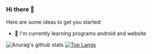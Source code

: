 ### Hi there 👋

<!--
**ilhamfatkurrocman/ilhamfatkurrocman** is a ✨ _special_ ✨ repository because its `README.md` (this file) appears on your GitHub profile.
-->
Here are some ideas to get you started:

- 🌱 I'm currently learning programs android and website
<!--- 🤔 I’m looking for help with ... -->
<!--- 💬 Ask me about ... -->
<!--- 📫 How to reach me: ... -->
<!--- 😄 Pronouns: ... -->
<!--- ⚡ Fun fact: ... -->


![Anurag's github stats](https://github-readme-stats.vercel.app/api?username=ilhamfatkurrocman&show_icons=true&theme=radical)
[![Top Langs](https://github-readme-stats.vercel.app/api/top-langs/?username=ilhamfatkurrocman&layout=compact&theme=radical)](https://github.com/anuraghazra/github-readme-stats)

